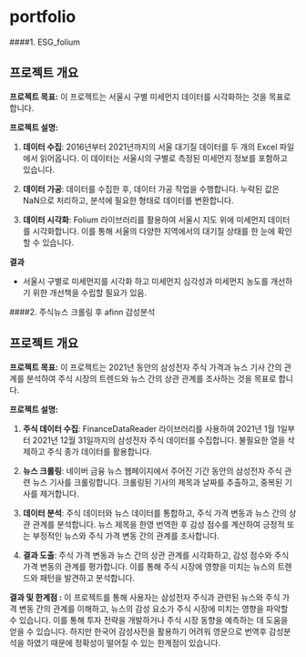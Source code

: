 # portfolio

####1. ESG_folium

## 프로젝트 개요

**프로젝트 목표:** 이 프로젝트는 서울시 구별 미세먼지 데이터를 시각화하는 것을 목표로 합니다.

**프로젝트 설명:** 

1. **데이터 수집**: 2016년부터 2021년까지의 서울 대기질 데이터를 두 개의 Excel 파일에서 읽어옵니다. 이 데이터는 서울시의 구별로 측정된 미세먼지 정보를 포함하고 있습니다.

2. **데이터 가공**: 데이터를 수집한 후, 데이터 가공 작업을 수행합니다. 누락된 값은 NaN으로 처리하고, 분석에 필요한 형태로 데이터를 변환합니다.

3. **데이터 시각화**: Folium 라이브러리를 활용하여 서울시 지도 위에 미세먼지 데이터를 시각화합니다. 이를 통해 서울의 다양한 지역에서의 대기질 상태를 한 눈에 확인할 수 있습니다.

**결과** 
- 서울시 구별로 미세먼지를 시각화 하고 미세먼지 심각성과 미세먼지 농도를 개선하기 위한 개선책을 수립할 필요가 있음.


####2. 주식뉴스 크롤링 후 afinn 감성분석

## 프로젝트 개요

**프로젝트 목표:** 이 프로젝트는 2021년 동안의 삼성전자 주식 가격과 뉴스 기사 간의 관계를 분석하여 주식 시장의 트렌드와 뉴스 간의 상관 관계를 조사하는 것을 목표로 합니다.

**프로젝트 설명:** 

1. **주식 데이터 수집**: FinanceDataReader 라이브러리를 사용하여 2021년 1월 1일부터 2021년 12월 31일까지의 삼성전자 주식 데이터를 수집합니다. 불필요한 열을 삭제하고 주식 종가 데이터를 활용합니다.

2. **뉴스 크롤링**: 네이버 금융 뉴스 웹페이지에서 주어진 기간 동안의 삼성전자 주식 관련 뉴스 기사를 크롤링합니다. 크롤링된 기사의 제목과 날짜를 추출하고, 중복된 기사를 제거합니다.

3. **데이터 분석**: 주식 데이터와 뉴스 데이터를 통합하고, 주식 가격 변동과 뉴스 간의 상관 관계를 분석합니다. 뉴스 제목을 한영 번역한 후 감성 점수를 계산하여 긍정적 또는 부정적인 뉴스와 주식 가격 변동 간의 관계를 조사합니다.

4. **결과 도출**: 주식 가격 변동과 뉴스 간의 상관 관계를 시각화하고, 감성 점수와 주식 가격 변동의 관계를 평가합니다. 이를 통해 주식 시장에 영향을 미치는 뉴스의 트렌드와 패턴을 발견하고 분석합니다.

**결과 및 한계점 :** 이 프로젝트를 통해 사용자는 삼성전자 주식과 관련된 뉴스와 주식 가격 변동 간의 관계를 이해하고, 뉴스의 감성 요소가 주식 시장에 미치는 영향을 파악할 수 있습니다. 이를 통해 투자 전략을 개발하거나 주식 시장 동향을 예측하는 데 도움을 얻을 수 있습니다. 하지만 한국어 감성사전을 활용하기 어려워 영문으로 번역후 감성분석을 하였기 때문에 정확성이 떨어질 수 있는 한계점이 있습니다.
